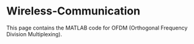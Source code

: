 # Wireless-Communication

This page contains the MATLAB code for OFDM (Orthogonal Frequency Division Multiplexing).
